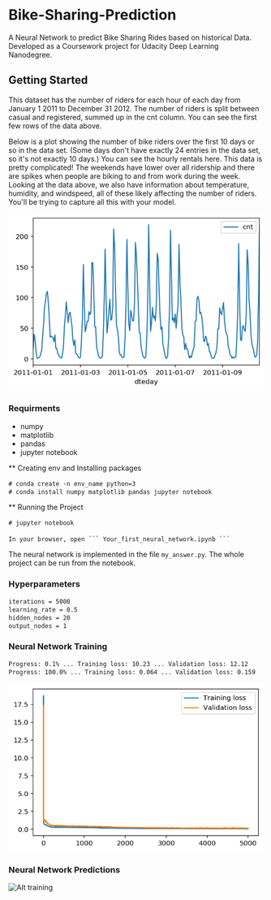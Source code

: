 # Bike-Sharing-Prediction
A Neural Network to predict Bike Sharing Rides based on historical Data. Developed as a Coursework project for Udacity Deep Learning Nanodegree.

## Getting Started   

This dataset has the number of riders for each hour of each day from January 1 2011 to December 31 2012. The number of riders is split between casual and registered, summed up in the cnt column. You can see the first few rows of the data above.

Below is a plot showing the number of bike riders over the first 10 days or so in the data set. (Some days don't have exactly 24 entries in the data set, so it's not exactly 10 days.) You can see the hourly rentals here. This data is pretty complicated! The weekends have lower over all ridership and there are spikes when people are biking to and from work during the week. Looking at the data above, we also have information about temperature, humidity, and windspeed, all of these likely affecting the number of riders. You'll be trying to capture all this with your model.

![Alt dataset](/assets/dataset.png)

### Requirments    

- numpy   
- matplotlib   
- pandas   
- jupyter notebook


** Creating env and Installing packages
```
# conda create -n env_name python=3
# conda install numpy matplotlib pandas jupyter notebook

```   
    

** Running the Project
```
# jupyter notebook   

In your browser, open ``` Your_first_neural_network.ipynb ```

```

The neural network is implemented in the file ``` my_answer.py ```. The whole project can be run from the notebook.


### Hyperparameters

```
iterations = 5000
learning_rate = 0.5
hidden_nodes = 20
output_nodes = 1     
```    

### Neural Network Training

```
Progress: 0.1% ... Training loss: 10.23 ... Validation loss: 12.12    
Progress: 100.0% ... Training loss: 0.064 ... Validation loss: 0.159
```

![Alt training](/assets/training.png)


### Neural Network Predictions

![Alt training](/assets/predictions.png)



